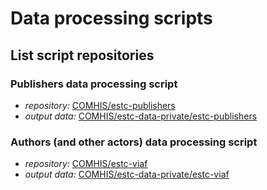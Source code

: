# Data processing scripts

## List script repositories

### Publishers data processing script
* _repository:_ [COMHIS/estc-publishers](https://github.com/COMHIS/estc-publishers)
* _output data:_ [COMHIS/estc-data-private/estc-publishers](https://github.com/COMHIS/estc-data-private/tree/master/estc-publishers)

### Authors (and other actors) data processing script
* _repository:_ [COMHIS/estc-viaf](https://github.com/COMHIS/estc-viaf)
* _output data:_ [COMHIS/estc-data-private/estc-viaf](https://github.com/COMHIS/estc-data-private/tree/master/estc-viaf)
